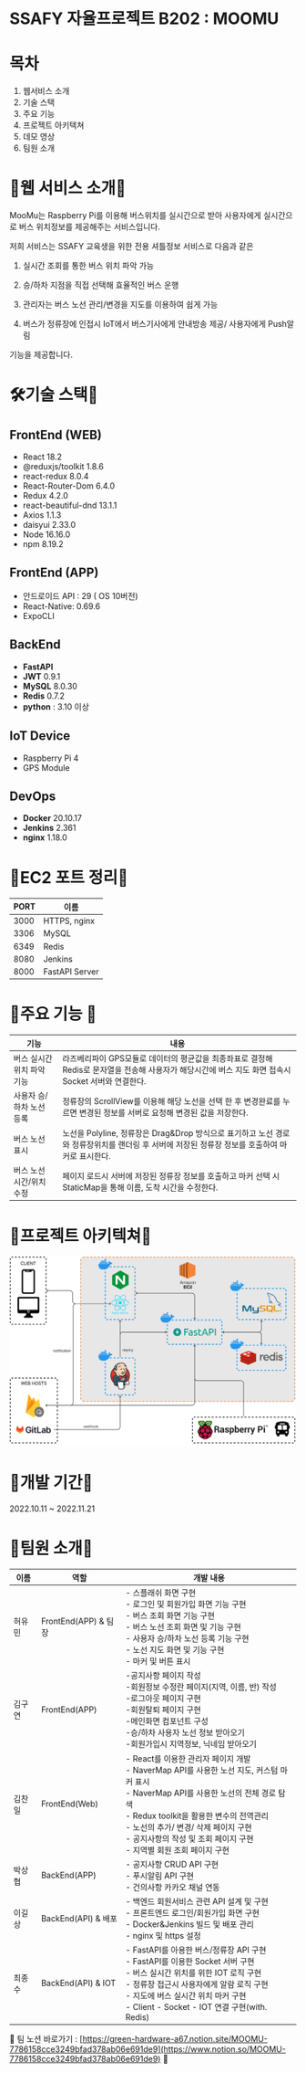 # SSAFY 자율프로젝트 B202 : MOOMU

# 목차

1. 웹서비스 소개
2. 기술 스택
3. 주요 기능
4. 프로젝트 아키텍쳐
5. 데모 영상
6. 팀원 소개

# 🚌**웹 서비스 소개**🚌

MooMu는 Raspberry Pi를 이용해 버스위치를 실시간으로 받아 사용자에게 실시간으로 버스 위치정보를 제공해주는 서비스입니다.

저희 서비스는 SSAFY 교육생을 위한 전용 셔틀정보 서비스로 다음과 같은

1. 실시간 조회를 통한 버스 위치 파악 가능

2. 승/하차 지점을 직접 선택해 효율적인 버스 운행

3. 관리자는 버스 노선 관리/변경을 지도를 이용하여 쉽게 가능

4. 버스가 정류장에 인접시 IoT에서 버스기사에게 안내방송 제공/ 사용자에게 Push알림

기능을 제공합니다.

# 🛠기술 스택🚌

## FrontEnd (WEB)

-   React 18.2
-   @reduxjs/toolkit 1.8.6
-   react-redux 8.0.4
-   React-Router-Dom 6.4.0
-   Redux 4.2.0
-   react-beautiful-dnd 13.1.1
-   Axios 1.1.3
-   daisyui 2.33.0
-   Node 16.16.0
-   npm 8.19.2

## FrontEnd (APP)

-   안드로이드 API : 29 ( OS 10버전)
-   React-Native: 0.69.6
-   ExpoCLI

## BackEnd

-   **FastAPI**
-   **JWT** 0.9.1
-   **MySQL** 8.0.30
-   **Redis** 0.7.2
-   **python** : 3.10 이상

## IoT Device

-   Raspberry Pi 4
-   GPS Module

## DevOps

-   **Docker** 20.10.17
-   **Jenkins** 2.361
-   **nginx** 1.18.0

# 🚌**EC2 포트 정리**🚌

| PORT | 이름           |
| ---- | -------------- |
| 3000 | HTTPS, nginx   |
| 3306 | MySQL          |
| 6349 | Redis          |
| 8080 | Jenkins        |
| 8000 | FastAPI Server |

# 🚌**주요 기능** 🚌

| 기능                       | 내용                                                                                                                                                 |
| -------------------------- | ---------------------------------------------------------------------------------------------------------------------------------------------------- |
| 버스 실시간 위치 파악 기능 | 라즈베리파이 GPS모듈로 데이터의 평균값을 최종좌표로 결정해 Redis로 문자열을 전송해 사용자가 해당시간에 버스 지도 화면 접속시 Socket 서버와 연결한다. |
| 사용자 승/하차 노선 등록   | 정류장의 ScrollView를 이용해 해당 노선을 선택 한 후 변경완료를 누르면 변경된 정보를 서버로 요청해 변경된 값을 저장한다.                              |
| 버스 노선 표시             | 노선을 Polyline, 정류장은 Drag&Drop 방식으로 표기하고 노선 경로와 정류장위치를 랜더링 후 서버에 저장된 정류장 정보를 호출하여 마커로 표시한다.       |
| 버스 노선 시간/위치 수정   | 페이지 로드시 서버에 저장된 정류장 정보를 호출하고 마커 선택 시 StaticMap을 통해 이름, 도착 시간을 수정한다.                                         |

# 🚌프로젝트 아키텍쳐🚌

![00.png](img/00.png)

# 🚌개발 기간🚌

2022.10.11 ~ 2022.11.21

# 🚌팀원 소개🚌

| 이름 | 역할 | 개발 내용 |
| --- | --- | --- |
| 허유민 | FrontEnd(APP) & 팀장 | - 스플래쉬 화면 구현<br />  - 로그인 및 회원가입 화면 기능 구현 <br /> - 버스 조회 화면 기능 구현 <br />- 버스 노선 조회 화면 및 기능 구현<br />   - 사용자 승/하차 노선 등록 기능 구현<br />- 노선 지도 화면 및 기능 구현<br />   - 마커 및 버튼 표시 |
| 김구연 | FrontEnd(APP) | -공지사항 페이지 작성<br />-회원정보 수정란 페이지(지역, 이름, 반) 작성<br />-로그아웃 페이지 구현<br />-회원탈퇴 페이지 구현<br />-메인화면 컴포넌트 구성<br />-승/하차 사용자 노선 정보 받아오기<br />-회원가입시 지역정보, 닉네임 받아오기 |
| 김찬일 | FrontEnd(Web) | - React를 이용한 관리자 페이지 개발<br />- NaverMap API를 사용한 노선 지도, 커스텀 마커 표시<br />- NaverMap API를 사용한 노선의 전체 경로 탐색<br />- Redux toolkit을 활용한 변수의 전역관리<br />- 노선의 추가/ 변경/ 삭제 페이지 구현<br />- 공지사항의 작성 및 조회 페이지 구현<br />- 지역별 회원 조회 페이지 구현 |
| 박상협 | BackEnd(APP) | - 공지사항 CRUD API 구현<br />- 푸시알림 API 구현<br />- 건의사항 카카오 채널 연동 |
| 이길상 | BackEnd(API) & 배포 | - 백엔드 회원서비스 관련 API 설계 및 구현<br />- 프론트엔드 로그인/회원가입 화면 구현<br />- Docker&Jenkins 빌드 및 배포 관리<br />- nginx 및 https 설정 |
| 최종수 | BackEnd(API) & IOT | - FastAPI를 아용한 버스/정류장 API 구현<br />- FastAPI를 이용한 Socket 서버 구현<br />- 버스 실시간 위치를 위한 IOT 로직 구현<br />- 정류장 접근시 사용자에게 알람 로직 구현<br />- 지도에 버스 실시간 위치 마커 구현<br />- Client - Socket - IOT 연결 구현(with. Redis) |


🚌 팀 노션 바로가기 : [https://green-hardware-a67.notion.site/MOOMU-7786158cce3249bfad378ab06e691de9](https://www.notion.so/MOOMU-7786158cce3249bfad378ab06e691de9) 🚌
